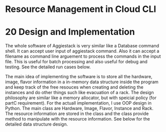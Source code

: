 # Resource Management in Cloud CLI

# 20 Design and Implementation
The whole software of Aggiestack is very similar like a Database command shell. It can accept user input of aggiestack command. Also it can accept a filename as command line arguement to process the commands in the input file. This is useful for batch processing and also useful for debug and testing. See the detailed run cases below.

The main idea of implementing the software is to store all the hardware, image, flavor information in a in-memory data structure inside the program and keep track of the free resouces when creating and deleting the instances and do other things such like evacuation of a rack. The design philosophy are similar like a memory allocator, but with speicial policy (for partC requirement). For the actuall implementation, I use OOP design in Python. The main class are Hardware, Image, Flavor, Instance and Rack. The resource information are stored in the class and the class provide method to manipulate with the resource information. See below for the detailed data structure design.
